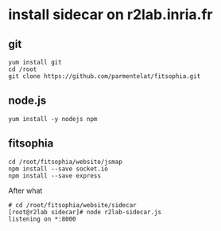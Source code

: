 # install sidecar on r2lab.inria.fr

## git

    yum install git
    cd /root
    git clone https://github.com/parmentelat/fitsophia.git
    
## node.js

    yum install -y nodejs npm
    

## fitsophia
 
    cd /root/fitsophia/website/jsmap
    npm install --save socket.io
    npm install --save express
    
After what
     
    # cd /root/fitsophia/website/sidecar
    [root@r2lab sidecar]# node r2lab-sidecar.js
    listening on *:8000	
    

